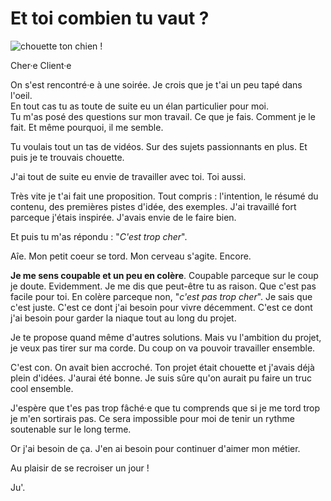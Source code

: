 # Et toi combien tu vaut ? 

![chouette ton chien !](https://github.com/Julia-barbelane/reflexions/blob/master/photos/et-toi-combien-tu-vaut-ok.png)

Cher·e Client·e

On s'est rencontré·e à une soirée. Je crois que je t'ai un peu tapé dans l'oeil.   
En tout cas tu as toute de suite eu un élan particulier pour moi.  
Tu m'as posé des questions sur mon travail. Ce que je fais. Comment je le fait. Et même pourquoi, il me semble. 

Tu voulais tout un tas de vidéos. Sur des sujets passionnants en plus. Et puis je te trouvais chouette. 

J'ai tout de suite eu envie de travailler avec toi. Toi aussi. 

Très vite je t'ai fait une proposition. Tout compris : l'intention, le résumé du contenu, des premières pistes d'idée, des exemples. J'ai travaillé fort parceque j'étais inspirée. J'avais envie de le faire bien. 

Et puis tu m'as répondu : "*C'est trop cher*". 

Aîe. Mon petit coeur se tord. Mon cerveau s'agite. Encore.

**Je me sens coupable et un peu en colère**. Coupable parceque sur le coup je doute. Evidemment. Je me dis que peut-être tu as raison. Que c'est pas facile pour toi. En colère parceque non, "*c'est pas trop cher*". Je sais que c'est juste. C'est ce dont j'ai besoin pour vivre décemment. C'est ce dont j'ai besoin pour garder la niaque tout au long du projet. 

Je te propose quand même d'autres solutions. Mais vu l'ambition du projet, je veux pas tirer sur ma corde. Du coup on va pouvoir travailler ensemble.

C'est con. On avait bien accroché. Ton projet était chouette et j'avais déjà plein d'idées. J'aurai été bonne. Je suis sûre qu'on aurait pu faire un truc cool ensemble.

J'espère que t'es pas trop fâché·e que tu comprends que si je me tord trop je m'en sortirais pas. Ce sera impossible pour moi de tenir un rythme soutenable sur le long terme.

Or j'ai besoin de ça. J'en ai besoin pour continuer d'aimer mon métier.

Au plaisir de se recroiser un jour !

Ju'.
